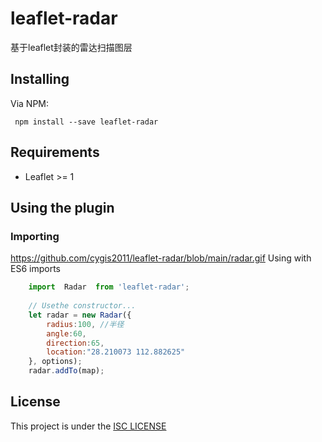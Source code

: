 # leaflet-radar
基于leaflet封装的雷达扫描图层
## Installing
Via NPM:
```
 npm install --save leaflet-radar
```
## Requirements
  - Leaflet >= 1
    
## Using the plugin
 
### Importing
https://github.com/cygis2011/leaflet-radar/blob/main/radar.gif
Using with ES6 imports
```javascript
    import  Radar  from 'leaflet-radar';
    
    // Usethe constructor...
    let radar = new Radar({
        radius:100, //半径
        angle:60,
        direction:65,
        location:"28.210073 112.882625"
    }, options);
    radar.addTo(map);
```



## License
This project is under the [ISC LICENSE](http://opensource.org/licenses/ISC)

